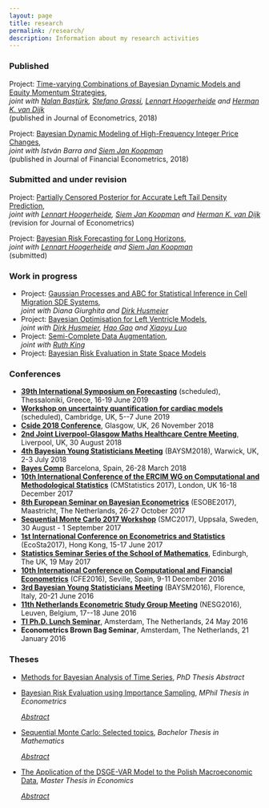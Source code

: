 ```yaml
---
layout: page
title: research
permalink: /research/
description: Information about my research activities
---
```


<script type="text/javascript">
 function showhide(id) {
    var e = document.getElementById(id);
    e.style.display = (e.style.display == 'block') ? 'none' : 'block';
 }
</script>

### Published

Project: <a class="page-link" href="{{ '/projects/5_project/' | prepend: site.baseurl | prepend: site.url }}">Time-varying Combinations of Bayesian Dynamic Models and Equity Momentum Strategies</a>,  
_joint with  [Nalan Baştürk](https://www.maastrichtuniversity.nl/n.basturk), [Stefano Grassi](https://sites.google.com/view/stefanograssi), [Lennart Hoogerheide](https://research.vu.nl/en/persons/lennart-hoogerheide) and [Herman K. van Dijk](https://personal.eur.nl/hkvandijk/)_  
(published in Journal of Econometrics, 2018)

Project: <a class="page-link" href="{{ '/projects/6_project/' | prepend: site.baseurl | prepend: site.url }}">Bayesian Dynamic Modeling of High-Frequency Integer Price Changes</a>,  
_joint with Istv&aacute;n Barra and <a href="http://sjkoopman.net/" title="SJK">Siem Jan Koopman</a>_  
(published in Journal of Financial Econometrics, 2018)

### Submitted and under revision

Project: <a class="page-link" href="{{ '/projects/4_project/' | prepend: site.baseurl | prepend: site.url }}">Partially Censored Posterior for Accurate Left Tail Density Prediction</a>,  
_joint with <a href="https://research.vu.nl/en/persons/lennart-hoogerheide" title="LH">Lennart Hoogerheide</a>, <a href="http://sjkoopman.net/" title="SJK">Siem Jan Koopman</a> and <a href="https://personal.eur.nl/hkvandijk/">Herman K. van Dijk</a>_  
(revision for Journal of Econometrics)

Project: <a class="page-link" href="{{ '/projects/2_project/' | prepend: site.baseurl | prepend: site.url }}">Bayesian Risk Forecasting for Long Horizons</a>,  
_joint with [Lennart Hoogerheide](https://research.vu.nl/en/persons/lennart-hoogerheide) and [Siem Jan Koopman](http://sjkoopman.net/)_  
(submitted)

### Work in progress
* Project: <a class="page-link" href="{{ '/projects/8_project/' | prepend: site.baseurl | prepend: site.url }}">Gaussian Processes and ABC for Statistical Inference in Cell Migration SDE Systems</a>,  
_joint with Diana Giurghita and [Dirk Husmeier](https://www.gla.ac.uk/schools/mathematicsstatistics/staff/dirkhusmeier/)_
* Project: <a class="page-link" href="{{ '/projects/7_project/' | prepend: site.baseurl | prepend: site.url }}">Bayesian Optimisation for Left Ventricle Models</a>,  
_joint with [Dirk Husmeier](https://www.gla.ac.uk/schools/mathematicsstatistics/staff/dirkhusmeier/), [Hao Gao](https://www.gla.ac.uk/schools/mathematicsstatistics/staff/haogao/) and [Xiaoyu Luo](https://www.maths.gla.ac.uk/~xl/)_
* Project: <a class="page-link" href="{{ '/projects/3_project/' | prepend: site.baseurl | prepend: site.url }}">Semi-Complete Data Augmentation</a>,  
_joint with [Ruth King](http://www.maths.ed.ac.uk/~rking33/)_ 
* Project: <a class="page-link" href="{{ '/projects/1_project/' | prepend: site.baseurl | prepend: site.url }}">Bayesian Risk Evaluation in State Space Models</a>


### Conferences
* [__39th International Symposium on Forecasting__](https://isf.forecasters.org/) (scheduled),
Thessaloniki, Greece, 16-19 June 2019
* [__Workshop on uncertainty quantification for cardiac models__](http://www.newton.ac.uk/event/FHTW01) (scheduled), 
Cambridge, UK, 5--7 June 2019
* [__Cside 2018 Conference__](https://www.gla.ac.uk/schools/mathematicsstatistics/events/conferences/cside2018/),
Glasgow, UK, 26 November 2018
* [__2nd Joint Liverpool-Glasgow Maths Healthcare Centre Meeting__](http://www.softmech.org/events/headline_587868_en.html),
Liverpool, UK, 30 August 2018
* [__4th Bayesian Young Statisticians Meeting__](https://warwick.ac.uk/fac/sci/statistics/staff/academic-research/wade/2018baysmconference/) (BAYSM2018),
Warwick, UK, 2-3 July 2018
* [__Bayes Comp__](https://www.maths.nottingham.ac.uk/personal/tk/bayescomp/)
Barcelona, Spain, 26-28 March 2018
* [__10th International Conference of the ERCIM WG on Computational and Methodological Statistics__](http://cmstatistics.org/CMStatistics2017/) (CMStatistics 2017),
London, UK 16-18 December 2017 	
* [__8th European Seminar on Bayesian Econometrics__](http://esobe2017.org/) (ESOBE2017),
Maastricht, The Netherlands, 26-27 October 2017
* [__Sequential Monte Carlo 2017 Workshop__](http://www.it.uu.se/conferences/smc2017/) (SMC2017),
Uppsala, Sweden, 30 August - 1 September 2017
* [__1st International Conference on Econometrics and Statistics__](http://cmstatistics.org/EcoSta2017/index.php) (EcoSta2017),
Hong Kong, 15-17 June 2017 
* [__Statistics Seminar Series of the School of Mathematics__](http://www.maths.ed.ac.uk/school-of-mathematics/events/statistics), 
Edinburgh, The UK, 19 May 2017
* [__10th International Conference on Computational and Financial Econometrics__](http://www.cfenetwork.org/CFE2016/) (CFE2016), 
Seville, Spain, 9-11 December 2016
* [__3rd Bayesian Young Statisticians Meeting__](http://web.mi.imati.cnr.it/conferences/BAYSM2016/) (BAYSM2016), 
Florence, Italy, 20-21 June 2016
* [__11th Netherlands Econometric Study Group Meeting__](https://feb.kuleuven.be/drc/Economics/misc/nesg2016/NESG2016) (NESG2016), 
Leuven, Belgium, 17--18 June 2016
* [__TI Ph.D. Lunch Seminar__](http://www.tinbergen.nl/seminar-serie/phd-lunch-seminars-amsterdam/?show_archive=0), 
Amsterdam, The Netherlands, 24 May 2016
* __Econometrics Brown Bag Seminar__,
Amsterdam, The Netherlands, 21 January 2016
 
### Theses
* <a class="page-link" href="{{ '/research/A.Borowska - Dissertation Abstract.pdf' | prepend: site.baseurl | prepend: site.url }}">Methods for Bayesian Analysis of Time Series</a>, _PhD Thesis Abstract_

* <a class="page-link" href="{{ '/research/A.Borowska - Bayesian Risk Evaluation using Importance Sampling.pdf' | prepend: site.baseurl | prepend: site.url }}">Bayesian Risk Evaluation using Importance Sampling</a>, _MPhil Thesis in Econometrics_

	<i class="fa fa-sticky-note" aria-hidden="true"></i> <a href="javascript:showhide('mphil')">_Abstract_</a>
	<div id="mphil" style="display:none;">
	<p>  <div style="font-size:0.85em; text-align: justify;"> We consider the evaluation of two financial risk measures, Value at Risk and Expected Shortfall. Our analysis is performed in a Bayesian fashion where we adopt a model-based approach. We employ the Quick Evaluation of Risk using Mixture of t approximation algorithm (QERMit) of Hoogerheide and van Dijk (2010) due to its accuracy and efficiency, and we upgrade its basic framework in two ways. First, we replace the originally used posterior approximation algorithm with a superior, flexible technique. We report a substantial gain in the accuracy and the precision of estimates in our empirical application based on the daily S&P 500 returns. Second, we extend the basic QERMit framework to allow for latent variables in the underlying model. In this way, the developed technique can be applied to the class of the parameter driven models. We illustrate the procedure using a series of daily IBM returns. Noticeably, all the employed methods are based on importance sampling, which allows for fast computations and is not subject to convergence problem inherent to the alternative Markov Chain Monte Carlo methods. </div> </p>
	</div>
 
* <a class="page-link" href="{{ '/research/A.Borowska - SMC, Selected Topics.pdf' | prepend: site.baseurl | prepend: site.url }}">Sequential Monte Carlo: Selected topics</a>, _Bachelor Thesis in Mathematics_

	<i class="fa fa-sticky-note" aria-hidden="true"></i> <a href="javascript:showhide('smc')">_Abstract_</a>
	<div id="smc" style="display:none;">
	<p>  <div style="font-size:0.85em; text-align: justify;"> We analyse the problem of inference about a latent signal governing the dynamics of a system given only the observed noisy data. We adopt the discrete-time state space approach due to the wide range of problems it can capture. Because in general no closed-form solution are available in this framework, we discuss the class of methods used for approximating of the posterior state distributions, called Sequential Monte Carlo. These methods are based on the Dirac-measures which stem from the draws (particles) from the distribution constructed in the previous iteration. A special attention is devoted to the filtering problem, where one is interested in the estimation of the current state of the system given the current system measurements. We derive theoretical forms of the particle filters, which we then use to construct algorithms suitable for numerical analysis. We discuss the degeneracy problem, inherent to the sequential importance sampling and selected methods to tackle it. The basic convergence results in the context of particle filters are presents. Finally, we consider three numerical application. </div> </p>
	</div>

* <a class="page-link" href="{{ '/research/A.Borowska - The Application of the DSGE-VAR Model to the Polish Macroeconomic Data.pdf' | prepend: site.baseurl | prepend: site.url }}">The Application of the DSGE-VAR Model to the Polish Macroeconomic Data</a>, _Master Thesis in Economics_
 
	<i class="fa fa-sticky-note" aria-hidden="true"></i> <a href="javascript:showhide('dsge')">_Abstract_</a>
	<div id="dsge" style="display:none;">
	<p>  <div style="font-size:0.85em; text-align: justify;"> The DSGE-VAR approach enables to combine the advantages of the theoretically consistent structural models with those of the empirical ones, characterised by the substantial degree of data fit. Moreover, the Bayesian estimation provides a convenient framework to incorporate initial beliefs about the model parameters into the estimation procedure, which seems to be particularly advantageous in the case of rather short time series for Poland. Finally, the obtained estimates allow to assess the extend of the DSGE model misspecification. </div> </p>
	</div>
 